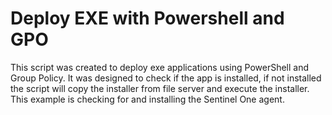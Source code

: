 # Deploy EXE with Powershell and GPO
This script was created to deploy exe applications using PowerShell and Group Policy. It was designed to check if the app is installed, if not installed the script will copy the installer from file server and execute the installer. This example is checking for and installing the Sentinel One agent.